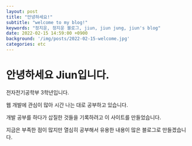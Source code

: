```yaml
---
layout: post
title: "안녕하세요!"
subtitle: "welcome to my blog!"
keywords: "정지운, 정지운 블로그, jiun, jiun jung, jiun's blog"
date: 2022-02-15 14:59:00 +0900
background: '/img/posts/2022-02-15-welcome.jpg'
categories: etc
---
```


# 안녕하세요 Jiun입니다.

전자전기공학부 3학년입니다.

웹 개발에 관심이 많아 시간 나는 대로 공부하고 있습니다.

개발 공부를 하다가 삽질한 것들을 기록하려고 이 사이트를 만들었습니다.

지금은 부족한 점이 많지만 열심히 공부해서 유용한 내용이 많은 블로그로 만들겠습니다.

